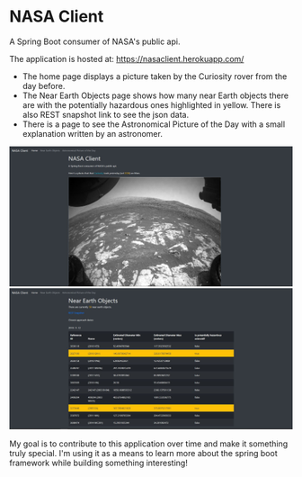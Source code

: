 # NASA Client
A Spring Boot consumer of NASA's public api.

The application is hosted at: https://nasaclient.herokuapp.com/

* The home page displays a picture taken by the Curiosity rover from the day before. 
* The Near Earth Objects page shows how many near Earth objects there are with the potentially hazardous ones highlighted in yellow. There is also REST snapshot link to see the json data. 
* There is a page to see the Astronomical Picture of the Day with a small explanation written by an astronomer.

![Screenshot](Index.JPG)
![Screenshot](NearEarthObjects.JPG)

My goal is to contribute to this application over time and make it something truly special. I'm using it as a means to learn more about the spring boot framework while building something interesting!

